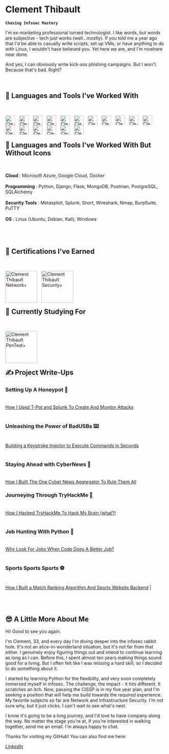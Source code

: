# Clement Thibault

**`Chasing Infosec Mastery`**

I'm ex-marketing professional turned technologist. I like words, but words are subjective - tech just works (well...mostly). If you told me a year ago that I'd be able to casually write scripts, set up VMs, or have anything to do with Linux, I wouldn't have believed you. Yet here we are, and I'm nowhere near done.

And yes, I can obviously write kick-ass phishing campaigns. But I won't. Because that's bad. Right?

   </br>

   
## 🧰 Languages and Tools I've Worked With <br/>
   </br>

<p>
<img align="left" alt="Clement Thibault Azure" width="30px" style="padding-right:10px;" src="https://cdn.jsdelivr.net/gh/devicons/devicon/icons/azure/azure-original.svg" />
<img align="left" alt="Clement Thibault Google Cloud" width="30px" style="padding-right:10px;" src="https://cdn.jsdelivr.net/gh/devicons/devicon/icons/googlecloud/googlecloud-original.svg"/> 
<img align="left" alt="Clement Thibault Python" width="30px" style="padding-right:10px;" src="https://cdn.jsdelivr.net/gh/devicons/devicon/icons/python/python-plain.svg" />
<img align="left" alt="Clement Thibault Windows" width="30px" style="padding-right:10px;" src="https://cdn.jsdelivr.net/gh/devicons/devicon/icons/windows11/windows11-original.svg" />
<img align="left" alt="Clement Thibault Linux" width="30px" style="padding-right:10px;" src="https://cdn.jsdelivr.net/gh/devicons/devicon/icons/linux/linux-original.svg" />
<img align="left" alt="Clement Thibault Django REST" width="30px" style="padding-right:10px;" src="https://cdn.jsdelivr.net/gh/devicons/devicon/icons/django/django-plain.svg" />
<img align="left" alt="Clement Thibault MongoDB" width="30px" style="padding-right:10px;" src="https://cdn.jsdelivr.net/gh/devicons/devicon/icons/mongodb/mongodb-original.svg" />
<img align="left" alt="Clement Thibault Flask" width="30px" style="padding-right:10px;" src="https://cdn.jsdelivr.net/gh/devicons/devicon/icons/flask/flask-original.svg" />
<img align="left" alt="Clement Thibault PostgreSQL" width="30px" style="padding-right:10px;" src="https://cdn.jsdelivr.net/gh/devicons/devicon/icons/postgresql/postgresql-original.svg" />
<img align="left" alt="Clement Thibault Postman" width="30px" style="padding-right:10px;" src="https://cdn.jsdelivr.net/gh/devicons/devicon/icons/postman/postman-original.svg" />
<img align="left" alt="Clement Thibault VSCode" width="30px" style="padding-right:10px;" src="https://cdn.jsdelivr.net/gh/devicons/devicon/icons/docker/docker-original.svg" />
<img align="left" alt="Clement Thibault PowerShell" width="30px" style="padding-right:10px;" src="https://cdn.jsdelivr.net/gh/devicons/devicon/icons/powershell/powershell-original.svg" />
<img align="left" alt="Clement Thibault Puppeteer" width="30px" style="padding-right:10px;" src="https://cdn.jsdelivr.net/gh/devicons/devicon/icons/puppeteer/puppeteer-original.svg" />
<img align="left" alt="Clement Thibault PuTTY" width="30px" style="padding-right:10px;" src="https://cdn.jsdelivr.net/gh/devicons/devicon/icons/putty/putty-original.svg" />
<img align="left" alt="Clement Thibault Splunk" width="30px" style="padding-right:10px;" src="https://cdn.jsdelivr.net/gh/devicons/devicon/icons/splunk/splunk-original-wordmark.svg" />
<img align="left" alt="Clement Thibault SQLAlchemy" width="30px" style="padding-right:10px;" src="https://cdn.jsdelivr.net/gh/devicons/devicon/icons/sqlalchemy/sqlalchemy-original.svg" />
<img align="left" alt="Clement Thibault VSCode" width="30px" style="padding-right:10px;" src="https://cdn.jsdelivr.net/gh/devicons/devicon/icons/vscode/vscode-original.svg" />
</p>
   </br>
   </br>
   </br>


## 🧰 Languages and Tools I've Worked With But Without Icons <br/>
   </br>

**Cloud** : Microsoft Azure, Google Cloud, Docker
   </br>
   </br>
**Programming** : Python, Django, Flask, MongoDB, Postman, PostgreSQL, SQLAlchemy
   </br>
   </br>
**Security Tools** : Metasploit, Splunk, Snort, Wireshark, Nmap, BurpSuite, PuTTY
   </br>
   </br>
**OS** : Linux (Ubuntu, Debian, Kali), Windows
   </br>
   </br>
   </br>
   </br>


   
## 📜 Certifications I've Earned
   </br>
   <p align="left">
      <img align="left" alt="Clement Thibault Network+" width="100px" style="padding-right:10px;" src="https://i.imgur.com/VmZQ0zj.png"/>
      <img align="left" alt="Clement Thibault Security+" width="100px" style="padding-right:10px;" src="https://i.imgur.com/7yBr0Rj.png"/>
   </p>
   </br>
   </br>
   </br>
   </br>
   </br>



## 📜 Currently Studying For
   </br>
   <p align="left">
   <img align="left" alt="Clement Thibault PenTest+" width="100px" style="padding-right:10px;" src="https://i.imgur.com/iSS01Jr.png"/>
   </br>
   </br>
   </br>
   </br>
   </br>

   
## ✍️ Project Write-Ups

### **Setting Up A Honeypot** 🍯<br><br> 
[How I Used T-Pot and Splunk To Create And Monitor Attacks](https://github.com/pythonclem/honeypot) <br><br> 
### **Unleashing the Power of BadUSBs** ⌨️<br><br>
[Building a Keystroke Injector to Execute Commands in Seconds](https://github.com/pythonclem/BadUSB) <br><br> 
### **Staying Ahead with CyberNews** 📰<br><br>
[How I Built The One Cyber News Aggregator To Rule Them All](https://github.com/pythonclem/CyberNews) 
### **Journeying Through TryHackMe** 🧠<br><br>
[How I Hacked TryHackMe To Hack My Brain (what?)](https://github.com/pythonclem/THM-Labs) <br><br>
### **Job Hunting With Python** 🔭<br><br>
[Why Look For Jobs When Code Does A Better Job?](https://github.com/pythonclem/JobFinder) <br><br> 
### **Sports Sports Sports** ⚽<br><br>
[How I Built a Match Ranking Algorithm And Sports Website Backend](https://github.com/pythonclem/TheMorningKickoff) |

   
   </br>
   </br>
   
## 😎 A Little More About Me <br/>

Hi! Good to see you again. 

I'm Clement, 33, and every day I'm diving deeper into the infosec rabbit hole. It's not an alice-in-wonderland situation, but it's not far from that either.
I genuinely enjoy figuring things out and intend to continue learning as long as I can.
Before this, I spent almost ten years making things sound good for a living. But I often felt like I was missing a hard skill, so I decided to do something about it.

I started by learning Python for the flexibility, and very soon completely immersed myself in infosec. The challenge, the impact - it hits different. It scratches an itch.
Now, passing the CISSP is in my five year plan, and I'm seeking a position that will help me build towards the required experience.
My favorite subjects so far are Network and Infrastructure Security. I'm not sure why, but it just clicks. I can't wait to see what's next. 

I know it's going to be a long journey, and I'd love to have company along the way. No matter the stage you're at, If you're interested in walking together, send me an email. I'm always happy to chat.

Thanks for visiting my GitHub! You can also find me here:

[*LinkedIn*](https://linkedin.com/in/clem-thibault)



<!---
pythonclem/pythonclem is a ✨ special ✨ repository because its `README.md` (this file) appears on your GitHub profile.
You can click the Preview link to take a look at your changes.
--->

